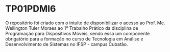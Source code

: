 # TP01PDMI6
O repositório foi criado com o intuito de disponibilizar o acesso ao Prof. Me. Wellington Tuler Moraes ao 1º Trabalho Prático da disciplina de Programação para Dispositivos Móveis, sendo essa um componente obrigatório para a formação no curso de Tecnologia em Análise e Desenvolvimento de Sistemas no IFSP - campus Cubatão.
